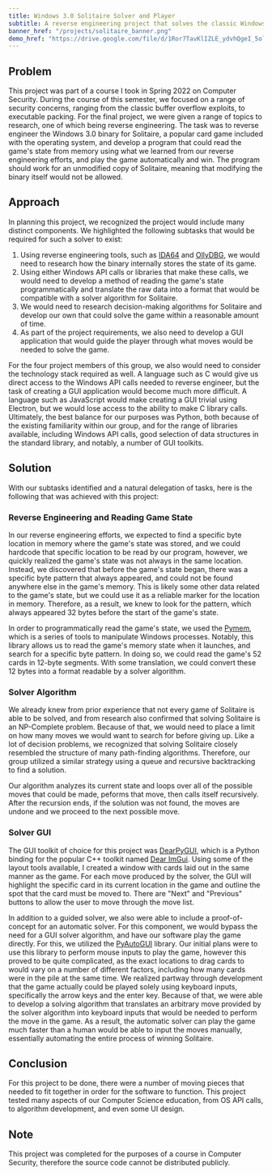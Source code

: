 ```yaml
---
title: Windows 3.0 Solitaire Solver and Player
subtitle: A reverse engineering project that solves the classic Windows game, offerring a guided or automatic mode.
banner_href: "/projects/solitaire_banner.png"
demo_href: "https://drive.google.com/file/d/1Ror7TavKlIZLE_ydvhQgeI_5ol6L9Wnf/view?usp=sharing"
---
```


## Problem
This project was part of a course I took in Spring 2022 on Computer Security.
During the course of this semester, we focused on a range of security concerns,
ranging from the classic buffer overflow exploits, to executable packing. For
the final project, we were given a range of topics to research, one of which
being reverse engineering. The task was to reverse engineer the Windows 3.0
binary for Solitaire, a popular card game included with the operating system,
and develop a program that could read the game's state from memory using what we
learned from our reverse engineering efforts, and play the game automatically
and win. The program should work for an unmodified copy of Solitaire, meaning
that modifying the binary itself would not be allowed.

## Approach
In planning this project, we recognized the project would include many distinct
components. We highlighted the following subtasks that would be required for
such a solver to exist: 

  1. Using reverse engineering tools, such as [IDA64](https://hex-rays.com/ida-pro/) 
  and [OllyDBG](https://www.ollydbg.de/), we would need to research how the
  binary internally stores the state of its game.
  2. Using either Windows API calls or libraries that make these calls, we would
  need to develop a method of reading the game's state programmatically and
  translate the raw data into a format that would be compatible with a solver
  algorithm for Solitaire.
  3. We would need to research decision-making algorithms for Solitaire and
  develop our own that could solve the game within a reasonable amount of time.
  4. As part of the project requirements, we also need to develop a GUI
  application that would guide the player through what moves would be needed to
  solve the game.

For the four project members of this group, we also would need to consider the
technology stack required as well. A language such as C would give us direct
access to the Windows API calls needed to reverse engineer, but the task of
creating a GUI application would become much more difficult. A language such as
JavaScript would make creating a GUI trivial using Electron, but we would lose
access to the ability to make C library calls. Ultimately, the best balance for
our purposes was Python, both because of the existing familiarity within our
group, and for the range of libraries available, including Windows API calls,
good selection of data structures in the standard library, and notably, a number
of GUI toolkits.

## Solution
With our subtasks identified and a natural delegation of tasks, here is the
following that was achieved with this project:

### Reverse Engineering and Reading Game State
In our reverse engineering efforts, we expected to find a specific byte location
in memory where the game's state was stored, and we could hardcode that specific
location to be read by our program, however, we quickly realized the 
game's state was not always in the same location. Instead, we discovered
that before the game's state began, there was a specific byte pattern that always
appeared, and could not be found anywhere else in the game's memory. This is
likely some other data related to the game's state, but we could use it as a
reliable marker for the location in memory. Therefore, as a result, we knew to
look for the pattern, which always appeared 32 bytes before the start of the 
game's state.

In order to programmatically read the game's state, we used the 
[Pymem](https://github.com/srounet/Pymem), which is a series of tools to
manipulate Windows processes. Notably, this library allows us to read the game's
memory state when it launches, and search for a specific byte pattern. In doing
so, we could read the game's 52 cards in 12-byte segments. With some translation,
we could convert these 12 bytes into a format readable by a solver algorithm.

### Solver Algorithm
We already knew from prior experience that not every game of Solitaire is able
to be solved, and from research also confirmed that solving Solitaire is an
NP-Complete problem. Because of that, we would need to place a limit on how many
moves we would want to search for before giving up. Like a lot of decision
problems, we recognized that solving Solitaire closely resembled the structure
of many path-finding algorithms. Therefore, our group utilized a similar
strategy using a queue and recursive backtracking to find a solution.

Our algorithm analyzes its current state and loops over all of the possible
moves that could be made, peforms that move, then calls itself recursively.
After the recursion ends, if the solution was not found, the moves are undone and
we proceed to the next possible move.

### Solver GUI
The GUI toolkit of choice for this project was
[DearPyGUI](https://github.com/hoffstadt/DearPyGui), which is a Python binding 
for the popular C++ toolkit named [Dear ImGui](https://github.com/ocornut/imgui).
Using some of the layout tools available, I created a window with cards laid
out in the same manner as the game. For each move produced by the solver, the
GUI will highlight the specific card in its current location in the game and
outline the spot that the card must be moved to. There are "Next" and "Previous"
buttons to allow the user to move through the move list.

In addition to a guided solver, we also were able to include a proof-of-concept
for an automatic solver. For this component, we would bypass the need for a GUI
solver algorithm, and have our software play the game directly. For this, we
utilized the [PyAutoGUI](https://github.com/asweigart/pyautogui) library. Our
initial plans were to use this library to perform mouse inputs to play the game,
however this proved to be quite complicated, as the exact locations to drag cards
to would vary on a number of different factors, including how many cards were in
the pile at the same time. We realized partway through development that the game
actually could be played solely using keyboard inputs, specifically the arrow
keys and the enter key. Because of that, we were able to develop a solving
algorithm that translates an arbitrary move provided by the solver algorithm into
keyboard inputs that would be needed to perform the move in the game. As a
result, the automatic solver can play the game much faster than a human would be
able to input the moves manually, essentially automating the entire process of
winning Solitaire.

## Conclusion
For this project to be done, there were a number of moving pieces that needed
to fit together in order for the software to function. This project tested many
aspects of our Computer Science education, from OS API calls, to algorithm
development, and even some UI design.

## Note
This project was completed for the purposes of a course in Computer Security,
therefore the source code cannot be distributed publicly.